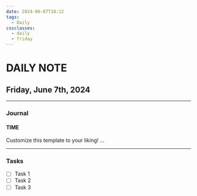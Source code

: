 ```yaml
---
date: 2024-06-07T18:12
tags:
  - Daily
cssclasses:
  - daily
  - friday
---
```

# DAILY NOTE
## Friday, June 7th, 2024
***
### Journal
#### TIME
Customize this template to your liking!
...
***
### Tasks
- [ ] Task 1
- [ ] Task 2
- [ ] Task 3